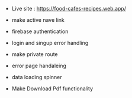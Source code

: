 * Live site : https://food-cafes-recipes.web.app/

* make active nave link 
* firebase authentication
* login and singup error handling 
* make private route 
* error page handaleing
* data loading spinner 
* Make Download Pdf functionality
  
